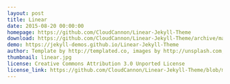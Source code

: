 ```yaml
---
layout: post
title: Linear
date: 2015-08-20 00:00:00
homepage: https://github.com/CloudCannon/Linear-Jekyll-Theme
download: https://github.com/CloudCannon/Linear-Jekyll-Theme/archive/master.zip
demo: https://jekyll-demos.github.io/Linear-Jekyll-Theme
author: Template by http://templated.co, images by http://unsplash.com, ported by http://cloudcannon.com
thumbnail: linear.jpg
license: Creative Commons Attribution 3.0 Unported License
license_link: https://github.com/CloudCannon/Linear-Jekyll-Theme/blob/master/LICENSE.txt
---
```

